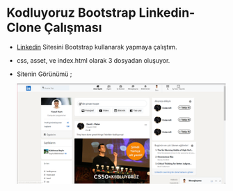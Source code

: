 # Kodluyoruz Bootstrap Linkedin-Clone Çalışması

 - [Linkedin](https://www.linkedin.com/) Sitesini Bootstrap kullanarak yapmaya çalıştım.
 - css, asset,  ve index.html olarak 3 dosyadan oluşuyor.
 - Sitenin Görünümü ; 
 
	![enter image description here](page-prewiew.png)

